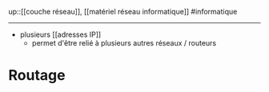 up::[[couche réseau]], [[matériel réseau informatique]]
#informatique 

----

 - plusieurs [[adresses IP]]
     - permet d'être relié à plusieurs autres réseaux / routeurs

# Routage

